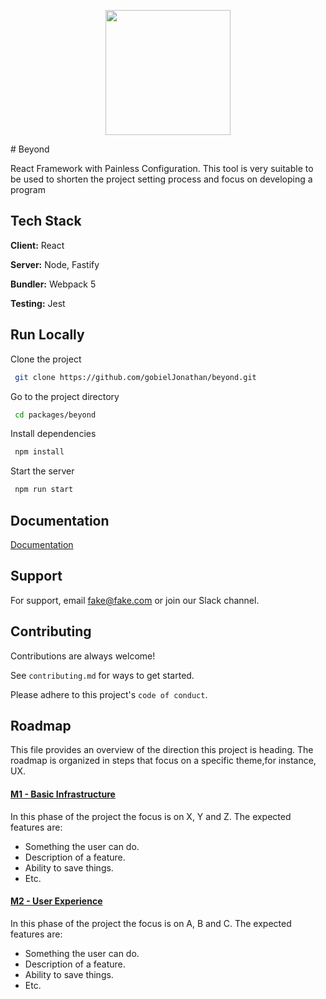 <p align="center">
  <img width="200" height="200" src="https://user-images.githubusercontent.com/46088334/143903370-952f9493-8e55-4923-af6c-d2be06ce526a.png">
</p>
# Beyond

React Framework with Painless Configuration. 
This tool is very suitable to be used to shorten the project setting process and focus on developing a program


## Tech Stack

**Client:** React

**Server:** Node, Fastify

**Bundler:** Webpack 5

**Testing:** Jest

## Run Locally

Clone the project

```bash
 git clone https://github.com/gobielJonathan/beyond.git
```

Go to the project directory

```bash
 cd packages/beyond
```

Install dependencies

```bash
 npm install
```

Start the server

```bash
 npm run start
```


## Documentation

[Documentation](https://github.com/gobielJonathan/beyond)


## Support

For support, email fake@fake.com or join our Slack channel.


## Contributing

Contributions are always welcome!

See `contributing.md` for ways to get started.

Please adhere to this project's `code of conduct`.


## Roadmap

This file provides an overview of the direction this project is heading. The roadmap is organized in steps that focus on a specific theme,for instance, UX.

#### [M1 - Basic Infrastructure](https://github.com/gobielJonathan/beyond)

In this phase of the project the focus is on X, Y and Z. The expected features are:

- Something the user can do.
- Description of a feature.
- Ability to save things.
- Etc.

#### [M2 - User Experience](https://github.com/gobielJonathan/beyond)

In this phase of the project the focus is on A, B and C. The expected features are:

- Something the user can do.
- Description of a feature.
- Ability to save things.
- Etc.
